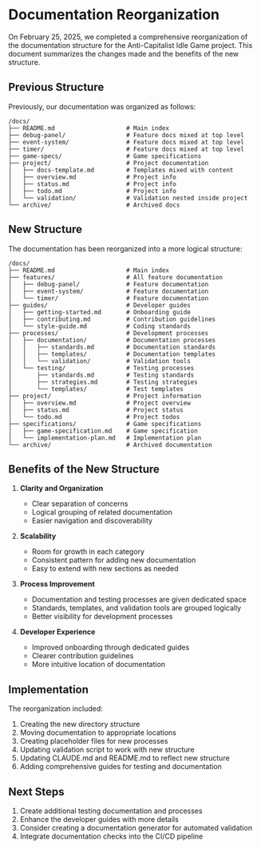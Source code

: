 # Documentation Reorganization

On February 25, 2025, we completed a comprehensive reorganization of the documentation structure for the Anti-Capitalist Idle Game project. This document summarizes the changes made and the benefits of the new structure.

## Previous Structure

Previously, our documentation was organized as follows:

```
/docs/
├── README.md                    # Main index
├── debug-panel/                 # Feature docs mixed at top level
├── event-system/                # Feature docs mixed at top level
├── timer/                       # Feature docs mixed at top level
├── game-specs/                  # Game specifications
├── project/                     # Project documentation
│   ├── docs-template.md         # Templates mixed with content
│   ├── overview.md              # Project info
│   ├── status.md                # Project info
│   ├── todo.md                  # Project info
│   └── validation/              # Validation nested inside project
└── archive/                     # Archived docs
```

## New Structure

The documentation has been reorganized into a more logical structure:

```
/docs/
├── README.md                    # Main index
├── features/                    # All feature documentation
│   ├── debug-panel/             # Feature documentation
│   ├── event-system/            # Feature documentation
│   └── timer/                   # Feature documentation
├── guides/                      # Developer guides
│   ├── getting-started.md       # Onboarding guide
│   ├── contributing.md          # Contribution guidelines
│   └── style-guide.md           # Coding standards
├── processes/                   # Development processes
│   ├── documentation/           # Documentation processes
│   │   ├── standards.md         # Documentation standards
│   │   ├── templates/           # Documentation templates
│   │   └── validation/          # Validation tools
│   └── testing/                 # Testing processes
│       ├── standards.md         # Testing standards
│       ├── strategies.md        # Testing strategies
│       └── templates/           # Test templates
├── project/                     # Project information
│   ├── overview.md              # Project overview
│   ├── status.md                # Project status
│   └── todo.md                  # Project todos
├── specifications/              # Game specifications
│   ├── game-specification.md    # Game specification
│   └── implementation-plan.md   # Implementation plan
└── archive/                     # Archived documentation
```

## Benefits of the New Structure

1. **Clarity and Organization**
   - Clear separation of concerns
   - Logical grouping of related documentation
   - Easier navigation and discoverability

2. **Scalability**
   - Room for growth in each category
   - Consistent pattern for adding new documentation
   - Easy to extend with new sections as needed

3. **Process Improvement**
   - Documentation and testing processes are given dedicated space
   - Standards, templates, and validation tools are grouped logically
   - Better visibility for development processes

4. **Developer Experience**
   - Improved onboarding through dedicated guides
   - Clearer contribution guidelines
   - More intuitive location of documentation

## Implementation

The reorganization included:

1. Creating the new directory structure
2. Moving documentation to appropriate locations
3. Creating placeholder files for new processes
4. Updating validation script to work with new structure
5. Updating CLAUDE.md and README.md to reflect new structure
6. Adding comprehensive guides for testing and documentation

## Next Steps

1. Create additional testing documentation and processes
2. Enhance the developer guides with more details
3. Consider creating a documentation generator for automated validation
4. Integrate documentation checks into the CI/CD pipeline